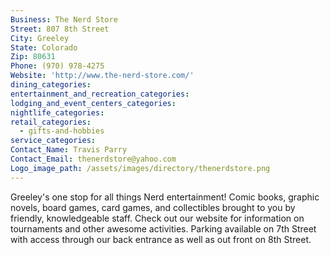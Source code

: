 ```yaml
---
Business: The Nerd Store
Street: 807 8th Street
City: Greeley
State: Colorado
Zip: 80631
Phone: (970) 978-4275
Website: 'http://www.the-nerd-store.com/'
dining_categories:
entertainment_and_recreation_categories:
lodging_and_event_centers_categories:
nightlife_categories:
retail_categories:
  - gifts-and-hobbies
service_categories:
Contact_Name: Travis Parry
Contact_Email: thenerdstore@yahoo.com
Logo_image_path: /assets/images/directory/thenerdstore.png
---
```



Greeley's one stop for all things Nerd entertainment! Comic books, graphic novels, board games, card games, and collectibles brought to you by friendly, knowledgeable staff. Check out our website for information on tournaments and other awesome activities. Parking available on 7th Street with access through our back entrance as well as out front on 8th Street.